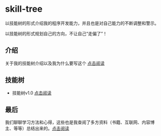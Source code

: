 # skill-tree

以技能树的形式介绍我的程序开发能力，并且也是对自己能力的不断调整和警示。

以技能树的形式规划自己的方向，不让自己“走偏了”！

## 介绍

关于我的技能树介绍以及我为什么要写这个 [点击阅读](./介绍/README.md)

## 技能树

- 技能树v1.0 [点击阅读](./技能树/README.md)

## 最后

我们聊聊学习方法和心得，这些也是我查阅了多方资料（书籍、互联网、内容博主、等等）总结出来的。[点击阅读](./学习方法/README.md)




